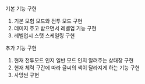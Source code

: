 기본 기능 구현
1. 기본 모험 모드와 전투 모드 구현
2. 데미지 주고 받으면서 레벨업 기능 구현
3. 레벨업시 스탯 스케일링 구현


추가 기능 구현
1. 현재 전투모드 인지 일반 모드 인지 알려주는 상태창 구현
2. 현재 체력 구간에 따라 글씨의 색이 달라지게 하는 기능 구현
3. 사망씬 구현